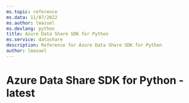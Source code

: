 ```yaml
---
ms.topic: reference
ms.data: 11/07/2022
ms.author: lmazuel
ms.devlang: python
title: Azure Data Share SDK for Python
ms.service: datashare
description: Reference for Azure Data Share SDK for Python
author: lmazuel
---
```

# Azure Data Share SDK for Python - latest